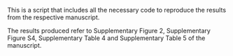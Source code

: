 This is a script that includes all the necessary code to reproduce the results from the respective manuscript. 

The results produced refer to Supplementary Figure 2, Supplementary Figure S4, Supplementary Table 4 and Supplementary Table 5 of the manuscript.
